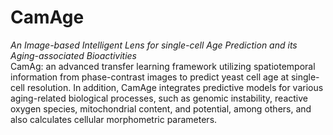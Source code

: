 # CamAge
*An Image-based Intelligent Lens for single-cell Age Prediction and its Aging-associated Bioactivities* <br>
CamAg: an advanced transfer learning framework utilizing spatiotemporal information from phase-contrast images to predict yeast cell age at single-cell resolution. In addition, CamAge integrates predictive models for various aging-related biological processes, such as genomic instability, reactive oxygen species, mitochondrial content, and potential, among others, and also calculates cellular morphometric parameters.
